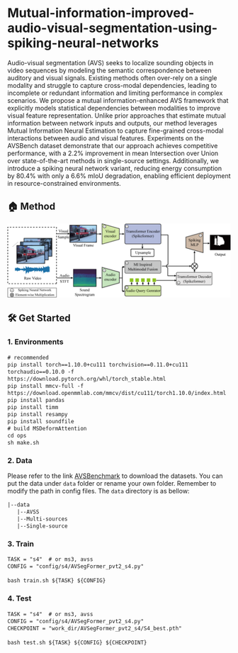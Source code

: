 # Mutual-information-improved-audio-visual-segmentation-using-spiking-neural-networks
Audio-visual segmentation (AVS) seeks to localize sounding objects in video sequences by modeling the semantic correspondence between auditory and visual signals. Existing methods often over-rely on a single modality and struggle to capture cross-modal dependencies, leading to incomplete or redundant information and limiting performance in complex scenarios. We propose a mutual information-enhanced AVS framework that explicitly models statistical dependencies between modalities to improve visual feature representation. Unlike prior approaches that estimate mutual information between network inputs and outputs, our method leverages Mutual Information Neural Estimation to capture fine-grained cross-modal interactions between audio and visual features. Experiments on the AVSBench dataset demonstrate that our approach achieves competitive performance, with a 2.2\% improvement in mean Intersection over Union over state-of-the-art methods in single-source settings. Additionally, we introduce a spiking neural network variant, reducing energy consumption by 80.4\% with only a 6.6\% mIoU degradation, enabling efficient deployment in resource-constrained environments.

## 🏠 Method
<img width="1009" alt="image" src="image/fig.png">

## 🛠️ Get Started
### 1. Environments
```shell
# recommended
pip install torch==1.10.0+cu111 torchvision==0.11.0+cu111 torchaudio==0.10.0 -f https://download.pytorch.org/whl/torch_stable.html
pip install mmcv-full -f https://download.openmmlab.com/mmcv/dist/cu111/torch1.10.0/index.html
pip install pandas
pip install timm
pip install resampy
pip install soundfile
# build MSDeformAttention
cd ops
sh make.sh
```
### 2. Data
Please refer to the link [AVSBenchmark](https://github.com/OpenNLPLab/AVSBench) to download the datasets. You can put the data under `data` folder or rename your own folder. Remember to modify the path in config files. The `data` directory is as bellow:
```
|--data
   |--AVSS
   |--Multi-sources
   |--Single-source
```
### 3. Train
```shell
TASK = "s4"  # or ms3, avss
CONFIG = "config/s4/AVSegFormer_pvt2_s4.py"

bash train.sh ${TASK} ${CONFIG}
```
### 4. Test
```shell
TASK = "s4"  # or ms3, avss
CONFIG = "config/s4/AVSegFormer_pvt2_s4.py"
CHECKPOINT = "work_dir/AVSegFormer_pvt2_s4/S4_best.pth"

bash test.sh ${TASK} ${CONFIG} ${CHECKPOINT}
```
